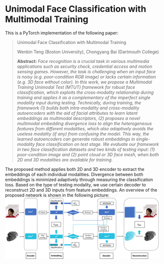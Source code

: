 # Unimodal Face Classification with Multimodal Training

This is a PyTorch implementation of the following paper:

> Unimodal Face Classification with Multimodal Training
> 
> Wenbin Teng (Boston University), Chongyang Bai (Dartmouth College)
> 
> **Abstract:** *Face recognition is a crucial task in various multimedia applications such as security check, credential access and motion sensing games. However, the task is challenging when an input face is noisy (e.g. poor-condition RGB image) or lacks certain information (e.g. 3D face without color). In this work, we propose a Multimodal Training Unimodal Test (MTUT) framework for robust face classification, which exploits the cross-modality relationship during training and applies it as a complementary of the imperfect single modality input during testing. Technically, during training, the framework (1) builds both intra-modality and cross-modality autoencoders with the aid of facial attributes to learn latent embeddings as multimodal descriptors, (2) proposes a novel multimodal embedding divergence loss to align the heterogeneous features from different modalities, which also adaptively avoids the useless modality (if any) from confusing the model. This way, the learned autoencoders can generate robust embeddings in single-modality face classification on test stage. We evaluate our framework in two face classification datasets and two kinds of testing input: (1) poor-condition image and (2) point cloud or 3D face mesh, when both 2D and 3D modalities are available for training.*

The proposed method applies both 2D and 3D encoder to extract the embeddings of each individual modalities. Divergence between both embeddings is minimized adaptively through measuring the classification loss. Based on the type of testing modality, we use certain decoder to reconstruct 2D and 3D inputs from feature embeddings. An overview of the proposed network is shown in the following picture:
![Teaser image](./document/autoencoder.png)
